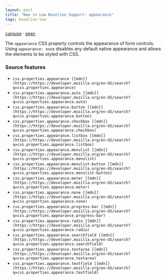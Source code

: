 ```yaml
---
layout: post
title: "New in Low Baseline Support: appearance"
tags: baseline-low
---
```


[caniuse](https://caniuse.com/?search=appearance) · [spec](https://drafts.csswg.org/css-ui-4/#appearance-switching)

The `appearance` CSS property controls the appearance of form controls. Using `appearance: none` disables any default native appearance and allows the elements to be styled with CSS.

### Source features

- ``css.properties.appearance [[mdn]](https://https://developer.mozilla.org/en-US/search?q=css.properties.appearance)``
- ``css.properties.appearance.auto [[mdn]](https://https://developer.mozilla.org/en-US/search?q=css.properties.appearance.auto)``
- ``css.properties.appearance.button [[mdn]](https://https://developer.mozilla.org/en-US/search?q=css.properties.appearance.button)``
- ``css.properties.appearance.checkbox [[mdn]](https://https://developer.mozilla.org/en-US/search?q=css.properties.appearance.checkbox)``
- ``css.properties.appearance.listbox [[mdn]](https://https://developer.mozilla.org/en-US/search?q=css.properties.appearance.listbox)``
- ``css.properties.appearance.menulist [[mdn]](https://https://developer.mozilla.org/en-US/search?q=css.properties.appearance.menulist)``
- ``css.properties.appearance.menulist-button [[mdn]](https://https://developer.mozilla.org/en-US/search?q=css.properties.appearance.menulist-button)``
- ``css.properties.appearance.meter [[mdn]](https://https://developer.mozilla.org/en-US/search?q=css.properties.appearance.meter)``
- ``css.properties.appearance.none [[mdn]](https://https://developer.mozilla.org/en-US/search?q=css.properties.appearance.none)``
- ``css.properties.appearance.progress-bar [[mdn]](https://https://developer.mozilla.org/en-US/search?q=css.properties.appearance.progress-bar)``
- ``css.properties.appearance.radio [[mdn]](https://https://developer.mozilla.org/en-US/search?q=css.properties.appearance.radio)``
- ``css.properties.appearance.searchfield [[mdn]](https://https://developer.mozilla.org/en-US/search?q=css.properties.appearance.searchfield)``
- ``css.properties.appearance.textarea [[mdn]](https://https://developer.mozilla.org/en-US/search?q=css.properties.appearance.textarea)``
- ``css.properties.appearance.textfield [[mdn]](https://https://developer.mozilla.org/en-US/search?q=css.properties.appearance.textfield)``

